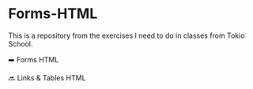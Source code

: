 # Forms-HTML

This is a repository from the exercises I need to do in classes from Tokio School.

➡️ Forms HTML

🔜 Links & Tables HTML
